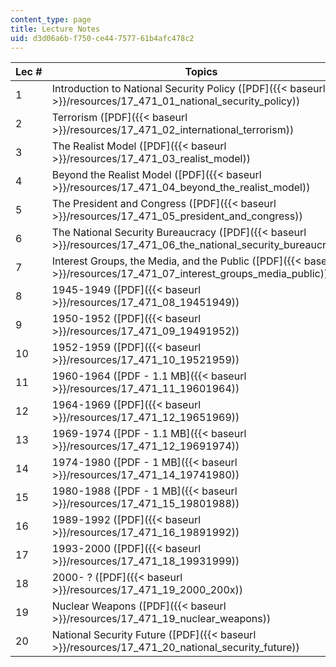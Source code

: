 ```yaml
---
content_type: page
title: Lecture Notes
uid: d3d06a6b-f750-ce44-7577-61b4afc478c2
---
```


| Lec # | Topics |
| --- | --- |
| 1 | Introduction to National Security Policy ([PDF]({{< baseurl >}}/resources/17_471_01_national_security_policy)) |
| 2 | Terrorism ([PDF]({{< baseurl >}}/resources/17_471_02_international_terrorism)) |
| 3 | The Realist Model ([PDF]({{< baseurl >}}/resources/17_471_03_realist_model)) |
| 4 | Beyond the Realist Model ([PDF]({{< baseurl >}}/resources/17_471_04_beyond_the_realist_model)) |
| 5 | The President and Congress ([PDF]({{< baseurl >}}/resources/17_471_05_president_and_congress)) |
| 6 | The National Security Bureaucracy ([PDF]({{< baseurl >}}/resources/17_471_06_the_national_security_bureaucracy)) |
| 7 | Interest Groups, the Media, and the Public ([PDF]({{< baseurl >}}/resources/17_471_07_interest_groups_media_public)) |
| 8 | 1945-1949 ([PDF]({{< baseurl >}}/resources/17_471_08_19451949)) |
| 9 | 1950-1952 ([PDF]({{< baseurl >}}/resources/17_471_09_19491952)) |
| 10 | 1952-1959 ([PDF]({{< baseurl >}}/resources/17_471_10_19521959)) |
| 11 | 1960-1964 ([PDF - 1.1 MB]({{< baseurl >}}/resources/17_471_11_19601964)) |
| 12 | 1964-1969 ([PDF]({{< baseurl >}}/resources/17_471_12_19651969)) |
| 13 | 1969-1974 ([PDF - 1.1 MB]({{< baseurl >}}/resources/17_471_12_19691974)) |
| 14 | 1974-1980 ([PDF - 1 MB]({{< baseurl >}}/resources/17_471_14_19741980)) |
| 15 | 1980-1988 ([PDF - 1 MB]({{< baseurl >}}/resources/17_471_15_19801988)) |
| 16 | 1989-1992 ([PDF]({{< baseurl >}}/resources/17_471_16_19891992)) |
| 17 | 1993-2000 ([PDF]({{< baseurl >}}/resources/17_471_18_19931999)) |
| 18 | 2000- ? ([PDF]({{< baseurl >}}/resources/17_471_19_2000_200x)) |
| 19 | Nuclear Weapons ([PDF]({{< baseurl >}}/resources/17_471_19_nuclear_weapons)) |
| 20 | National Security Future ([PDF]({{< baseurl >}}/resources/17_471_20_national_security_future))